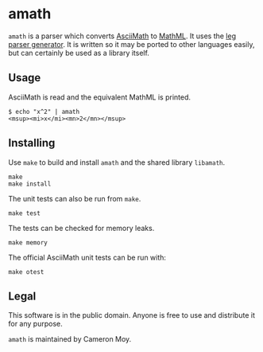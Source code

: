 # amath

`amath` is a parser which converts [AsciiMath] to [MathML]. It uses the
[leg parser generator][peg]. It is written so it may be ported to other
languages easily, but can certainly be used as a library itself.

## Usage

AsciiMath is read and the equivalent MathML is printed.

	$ echo "x^2" | amath
	<msup><mi>x</mi><mn>2</mn></msup>

## Installing

Use `make` to build and install `amath` and the shared library `libamath`.

	make
	make install

The unit tests can also be run from `make`.

	make test

The tests can be checked for memory leaks.

	make memory

The official AsciiMath unit tests can be run with:

	make otest

## Legal

This software is in the public domain. Anyone is free to use and
distribute it for any purpose.

`amath` is maintained by Cameron Moy.

[AsciiMath]: http://asciimath.org
[MathML]: https://www.w3.org/TR/MathML
[peg]: http://piumarta.com/software/peg/

